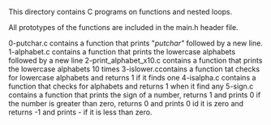  This directory contains C programs on functions and nested loops.

All prototypes of the functions are included in the main.h header file.

0-putchar.c contains a function that prints "_putchar"_ followed by a new line.
1-alphabet.c contains a function that prints the lowercase alphabets followed by a new line
2-print_alphabet_x10.c contains a function that prints the lowercase alphabets 10 times
3-islower.ccontains a function tat checks for lowercase alphabets and returns 1 if it finds one
4-isalpha.c contains a function that checks for alphabets and returns 1 when it find any
5-sign.c contains a function that prints the sign of a number, returns 1 and prints 0 if the number is greater than zero, returns 0 and prints 0 id it is zero and returns -1 and prints - if it is less than zero.
